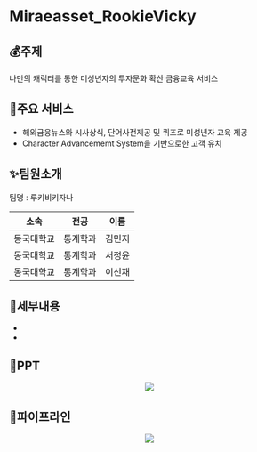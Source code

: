 # Miraeasset_RookieVicky




## 💰주제
나만의 캐릭터를 통한 미성년자의 투자문화 확산 금융교육 서비스

## 🌟주요 서비스
- 해외금융뉴스와 시사상식, 단어사전제공 및 퀴즈로 미성년자 교육 제공
- Character Advancememt System을 기반으로한 고객 유치

## ✨팀원소개
<p> 팀명 : 루키비키자나 </p>

|    소속    |   전공  |  이름  |
| :--------: | :-----: | :----: |
| 동국대학교 | 통계학과 | 김민지 |
| 동국대학교 | 통계학과 | 서정윤 |
| 동국대학교 | 통계학과 | 이선재 |

## 📌세부내용
- 
- 

## 📌PPT
<p align="center">
  <img src="https://github.com/user-attachments/assets/d3b4eacc-13cd-43e0-afca-db29cec61797">
</p>

## 📌파이프라인
<p align="center">
  <img src="https://github.com/user-attachments/assets/2c84c1f5-f010-4410-8014-8ef061a7527e">
</p>

